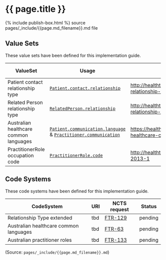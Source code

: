 # {{ page.title }}
{% include publish-box.html %}
source pages/_include/{{page.md_filename}}.md  file

## Value Sets

These value sets have been defined for this implementation guide.

| ValueSet | Usage | URI | NCTS request | Status |
| --- | --- | --- | --- | --- | 
| Patient contact relationship type | [`Patient.contact.relationship`](StructureDefinition-patient-dh-base-1-definitions.html#Patient.contact.relationship) | http://healthterminologies.gov.au/fhir/ValueSet/patientcontact-relationship-type-1 | [FTR-130](http://jira.cti/browse/FTR-130) | pending |
| Related Person relationship type | [`RelatedPerson.relationship`](StructureDefinition-relatedperson-dh-base-1-definitions.html#RelatedPerson.relationship) | http://healthterminologies.gov.au/fhir/ValueSet/relatedperson-relationship-type-1 | [FTR-131](http://jira.cti/browse/FTR-131) | pending |
| Australian healthcare common languages | [`Patient.communication.language`](StructureDefinition-patient-dh-base-1-definitions.html#Patient.communication.language) & [`Practitioner.communication`](StructureDefinition-practitioner-dh-base-1-definitions.html#Practitioner.communication) | https://healthterminologies.gov.au/fhir/ValueSet/Australian-healthcare-common-languages-1 | [FTR-64](http://jira.cti/browse/FTR-64) | pending |
| PractitionerRole occupation code | [`PractitionerRole.code`](StructureDefinition-practitionerrole-dh-base-1-definitions.html#PractitionerRole.code) | http://healthterminologies.gov.au/fhir/ValueSet/ANZSCO-2013-1 | [FTR-132](http://jira.cti/browse/FTR-132) | pending |

## Code Systems

These code systems have been defined for this implementation guide.

| CodeSystem | URI | NCTS request | Status |
| --- | --- | --- | --- | 
| Relationship Type extended | tbd | [FTR-129](http://jira.cti/browse/FTR-129) | pending |
| Australian healthcare common languages | tbd | [FTR-63](http://jira.cti/browse/FTR-63) | pending |
| Australian practitioner roles | tbd | [FTR-133](http://jira.cti/browse/FTR-133) | pending |


(Source: `pages/_include/{{page.md_filename}}.md`)